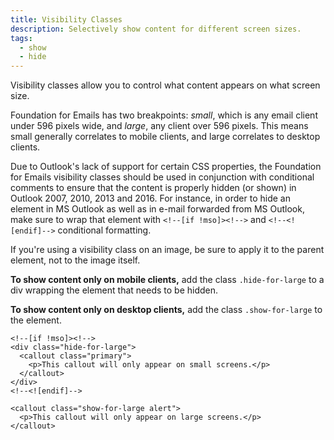 ```yaml
---
title: Visibility Classes
description: Selectively show content for different screen sizes.
tags:
  - show
  - hide
---
```


Visibility classes allow you to control what content appears on what screen size.

Foundation for Emails has two breakpoints: *small*, which is any email client under 596 pixels wide, and *large*, any client over 596 pixels. This means small generally correlates to mobile clients, and large correlates to desktop clients.

Due to Outlook's lack of support for certain CSS properties, the Foundation for Emails visibility classes should be used in conjunction with conditional comments to ensure that the content is properly hidden (or shown) in Outlook 2007, 2010, 2013 and 2016. For instance, in order to hide an element in MS Outlook as well as in e-mail forwarded from MS Outlook, make sure to wrap that element with `<!--[if !mso]><!-->` and `<!--<![endif]-->` conditional formatting.

<div class="primary callout">
  <p>If you're using a visibility class on an image, be sure to apply it to the parent element, not to the image itself.</p>
</div>

**To show content only on mobile clients,** add the class `.hide-for-large` to a div wrapping the element that needs to be hidden.

**To show content only on desktop clients,** add the class `.show-for-large` to the element.

```inky_example
<!--[if !mso]><!-->
<div class="hide-for-large">
  <callout class="primary">
    <p>This callout will only appear on small screens.</p>
  </callout>
</div>
<!--<![endif]-->

<callout class="show-for-large alert">
  <p>This callout will only appear on large screens.</p>
</callout>
```
